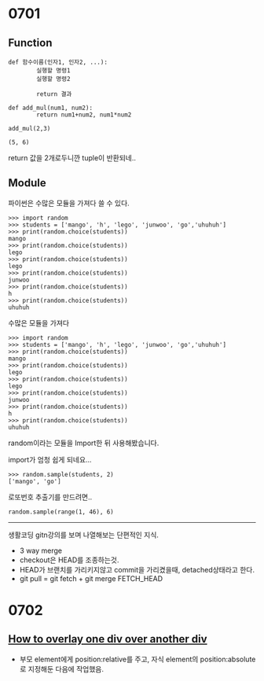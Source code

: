 # 0701



## Function

```
def 함수이름(인자1, 인자2, ...):
		실행할 명령1
		실행할 명령2
		
		return 결과
```

```5, 
def add_mul(num1, num2):
		return num1+num2, num1*num2
		
add_mul(2,3)

(5, 6)
```

return 값을 2개로두니깐 tuple이 반환되네..



## Module

파이썬은 수많은 모듈을 가져다 쓸 수 있다.

```
>>> import random
>>> students = ['mango', 'h', 'lego', 'junwoo', 'go','uhuhuh']
>>> print(random.choice(students))
mango
>>> print(random.choice(students))
lego
>>> print(random.choice(students))
lego
>>> print(random.choice(students))
junwoo
>>> print(random.choice(students))
h
>>> print(random.choice(students))
uhuhuh
```



수많은 모듈을 가져다 

```
>>> import random
>>> students = ['mango', 'h', 'lego', 'junwoo', 'go','uhuhuh']
>>> print(random.choice(students))
mango
>>> print(random.choice(students))
lego
>>> print(random.choice(students))
lego
>>> print(random.choice(students))
junwoo
>>> print(random.choice(students))
h
>>> print(random.choice(students))
uhuhuh
```

random이라는 모듈을 Import한 뒤 사용해봤습니다.

import가 엄청 쉽게 되네요...

```
>>> random.sample(students, 2)
['mango', 'go']
```



로또번호 추출기를 만드려면..

```
random.sample(range(1, 46), 6)
```



---

생활코딩 gitn강의를 보며 나열해보는 단편적인 지식.

- 3 way merge
- checkout은 HEAD를 조종하는것.
- HEAD가 브랜치를 가리키지않고 commit을 가리켰을때, detached상태라고 한다.
- git pull = git fetch + git merge FETCH_HEAD

# 0702

## [How to overlay one div over another div](https://stackoverflow.com/questions/2941189/how-to-overlay-one-div-over-another-div)

- 부모 element에게 position:relative를 주고, 자식 element의 position:absolute로 지정해둔 다음에 작업했음.

